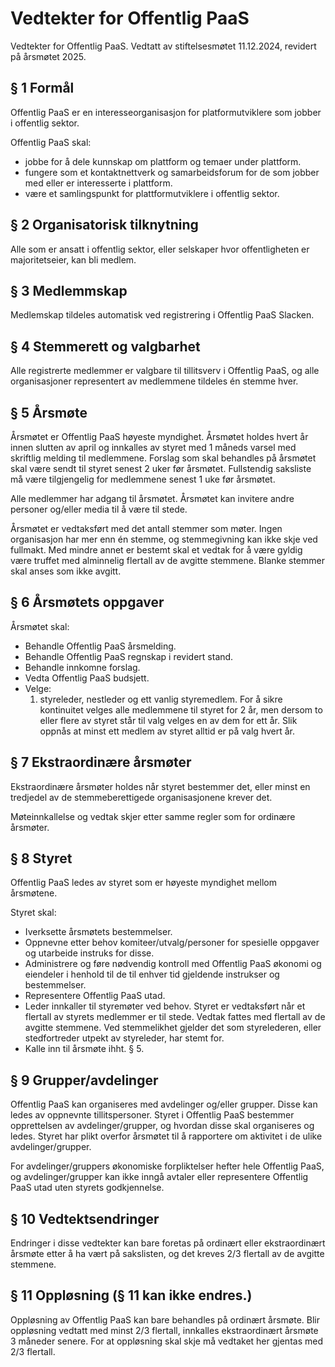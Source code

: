 # Vedtekter for Offentlig PaaS

Vedtekter for Offentlig PaaS. Vedtatt av stiftelsesmøtet 11.12.2024, revidert på årsmøtet 2025.

## § 1 Formål

Offentlig PaaS er en interesseorganisasjon for platformutviklere som jobber i offentlig sektor.

Offentlig PaaS skal:

* jobbe for å dele kunnskap om plattform og temaer under plattform.
* fungere som et kontaktnettverk og samarbeidsforum for de som jobber med eller er interesserte i plattform.
* være et samlingspunkt for plattformutviklere i offentlig sektor.

## § 2 Organisatorisk tilknytning

Alle som er ansatt i offentlig sektor, eller selskaper hvor offentligheten er majoritetseier, kan bli medlem.

## § 3 Medlemmskap

Medlemskap tildeles automatisk ved registrering i Offentlig PaaS Slacken.

## § 4 Stemmerett og valgbarhet

Alle registrerte medlemmer er valgbare til tillitsverv i Offentlig PaaS, og alle organisasjoner representert av medlemmene tildeles én stemme hver.


## § 5 Årsmøte

Årsmøtet er Offentlig PaaS høyeste myndighet. Årsmøtet holdes hvert år innen slutten av april og innkalles av styret med 1 måneds varsel med skriftlig melding til medlemmene. Forslag som skal behandles på årsmøtet skal være sendt til styret senest 2 uker før årsmøtet. Fullstendig saksliste må være tilgjengelig for medlemmene senest 1 uke før årsmøtet.

Alle medlemmer har adgang til årsmøtet. Årsmøtet kan invitere andre personer og/eller media til å være til stede.

Årsmøtet er vedtaksført med det antall stemmer som møter. Ingen organisasjon har mer enn én stemme, og stemmegivning kan ikke skje ved fullmakt. Med mindre annet er bestemt skal et vedtak for å være gyldig være truffet med alminnelig flertall av de avgitte stemmene. Blanke stemmer skal anses som ikke avgitt.

## § 6 Årsmøtets oppgaver

Årsmøtet skal:

* Behandle Offentlig PaaS årsmelding.
* Behandle Offentlig PaaS regnskap i revidert stand.
* Behandle innkomne forslag.
* Vedta Offentlig PaaS budsjett.
* Velge:
  1. styreleder, nestleder og ett vanlig styremedlem. For å sikre kontinuitet velges alle medlemmene til styret for 2 år, men dersom to eller flere av styret står til valg velges en av dem for ett år. Slik oppnås at minst ett medlem av styret alltid er på valg hvert år.

## § 7 Ekstraordinære årsmøter

Ekstraordinære årsmøter holdes når styret bestemmer det, eller minst en tredjedel av de stemmeberettigede organisasjonene krever det.

Møteinnkallelse og vedtak skjer etter samme regler som for ordinære årsmøter.

## § 8 Styret

Offentlig PaaS ledes av styret som er høyeste myndighet mellom årsmøtene.

Styret skal:

* Iverksette årsmøtets bestemmelser.
* Oppnevne etter behov komiteer/utvalg/personer for spesielle oppgaver og utarbeide instruks for disse.
* Administrere og føre nødvendig kontroll med Offentlig PaaS økonomi og eiendeler i henhold til de til enhver tid gjeldende instrukser og bestemmelser.
* Representere Offentlig PaaS utad.
* Leder innkaller til styremøter ved behov. Styret er vedtaksført når et flertall av styrets medlemmer er til stede. Vedtak fattes med flertall av de avgitte stemmene. Ved stemmelikhet gjelder det som styrelederen, eller stedfortreder utpekt av styreleder, har stemt for.
* Kalle inn til årsmøte ihht. § 5.

## § 9 Grupper/avdelinger

Offentlig PaaS kan organiseres med avdelinger og/eller grupper. Disse kan ledes av oppnevnte tillitspersoner. Styret i Offentlig PaaS bestemmer opprettelsen av avdelinger/grupper, og hvordan disse skal organiseres og ledes. Styret har plikt overfor årsmøtet til å rapportere om aktivitet i de ulike avdelinger/grupper.

For avdelinger/gruppers økonomiske forpliktelser hefter hele Offentlig PaaS, og avdelinger/grupper kan ikke inngå avtaler eller representere Offentlig PaaS utad uten styrets godkjennelse.

## § 10 Vedtektsendringer

Endringer i disse vedtekter kan bare foretas på ordinært eller ekstraordinært årsmøte etter å ha vært på sakslisten, og det kreves 2/3 flertall av de avgitte stemmene.

## § 11 Oppløsning (§ 11 kan ikke endres.)

Oppløsning av Offentlig PaaS kan bare behandles på ordinært årsmøte. Blir oppløsning vedtatt med minst 2/3 flertall, innkalles ekstraordinært årsmøte 3 måneder senere. For at oppløsning skal skje må vedtaket her gjentas med 2/3 flertall.
